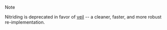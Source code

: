 > [!NOTE]  
> Nitriding is deprecated in favor of
> [veil](https://github.com/Amnesic-Systems/veil) -- a cleaner, faster, and more
> robust re-implementation.
